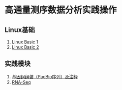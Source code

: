 # 高通量测序数据分析实践操作  

## Linux基础  
1. [Linux Basic 1](https://github.com/hnnd/NGS/blob/master/linux/basic_1.md)
2. [Linux Basic 2](https://github.com/hnnd/NGS/blob/master/linux/basic_2.md)

## 实践模块  
1. [基因组组装（PacBio序列）及注释](https://github.com/hnnd/NGS/blob/master/pacbio_assem.md)  
2. [RNA-Seq](https://github.com/hnnd/NGS/blob/master/RNA-Seq.md)  




